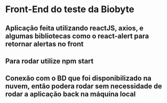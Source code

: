 # Front-End do teste da Biobyte

## Aplicação feita utilizando reactJS, axios, e algumas bibliotecas como o react-alert para retornar alertas no front


## Para rodar utilize npm start

## Conexão com o BD que foi disponibilizado na nuvem, então podera rodar sem necessidade de rodar a aplicação back na máquina local
